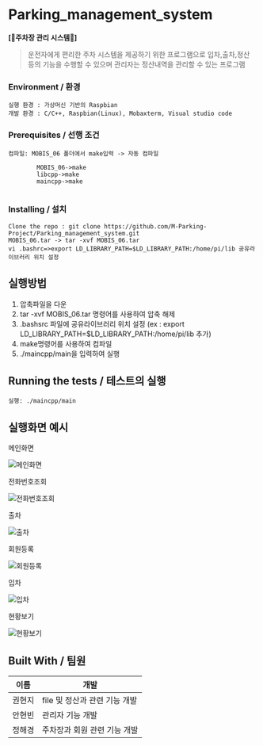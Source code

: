 # Parking_management_system

**[🚗주차장 관리 시스템🚗]**  

> 운전자에게 편리한 주차 시스템을 제공하기 위한 프로그램으로 입차,출차,정산 등의 기능을 수행할 수 있으며 관리자는 정산내역을 관리할 수 있는 프로그램
>

### Environment / 환경

```
실행 환경 : 가상머신 기반의 Raspbian
개발 환경 : C/C++, Raspbian(Linux), Mobaxterm, Visual studio code
```

### Prerequisites / 선행 조건

```
컴파일: MOBIS_06 폴더에서 make입력 -> 자동 컴파일
       
        MOBIS_06->make
        libcpp->make
        maincpp->make
    
```

### Installing / 설치



```
Clone the repo : git clone https://github.com/M-Parking-Project/Parking_management_system.git
MOBIS_06.tar -> tar -xvf MOBIS_06.tar
vi .bashrc=>export LD_LIBRARY_PATH=$LD_LIBRARY_PATH:/home/pi/lib 공유라이브러리 위치 설정
```

## 실행방법

1. 압축파일을 다운
2. tar -xvf MOBIS_06.tar 명령어를 사용하여 압축 해제
3. .bashsrc 파일에 공유라이브러리 위치 설정 (ex : export LD_LIBRARY_PATH=$LD_LIBRARY_PATH:/home/pi/lib 추가)
4. make명령어를 사용하여 컴파일
5. ./maincpp/main을 입력하여 실행


## Running the tests / 테스트의 실행
```
실행: ./maincpp/main
```

## 실행화면 예시

메인화면

![메인화면](https://user-images.githubusercontent.com/45057466/156688293-9cc96e5e-df8e-42fc-93c5-f3a50b50003b.PNG)

전화번호조회

![전화번호조회](https://user-images.githubusercontent.com/45057466/156688286-c3fe3b37-0d55-4f4e-906a-0639abd1d895.PNG)

출차

![출차](https://user-images.githubusercontent.com/45057466/156688289-3248895b-195a-4d9c-a956-35dbf200b6e1.PNG)

회원등록

![회원등록](https://user-images.githubusercontent.com/45057466/156688294-89e6518a-9c78-408a-9ffa-f9a5c189850c.PNG)

입차

![입차](https://user-images.githubusercontent.com/45057466/156688292-89f85fae-d75d-4dbc-be9a-c0d8678e70fa.PNG)

현황보기

![현황보기](https://user-images.githubusercontent.com/45057466/156688288-ae5500d9-fe61-4a15-9843-c42e65373b06.PNG)



## Built With / 팀원


이름|개발
---|---|
권현지|file 및 정산과 관련 기능 개발|
안현빈|관리자 기능 개발|
정해경|주차장과 회원 관련 기능 개발|



